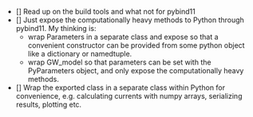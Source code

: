- [] Read up on the build tools and what not for pybind11
- [] Just expose the computationally heavy methods to Python through pybind11. My thinking is: 
    * wrap Parameters in a separate class and expose so that a convenient constructor can be provided from some python object like a dictionary or namedtuple.
    * wrap GW_model so that parameters can be set with the PyParameters object, and only expose the computationally heavy methods.
- [] Wrap the exported class in a separate class within Python for convenience, e.g. calculating currents with numpy arrays, serializing results, plotting etc.